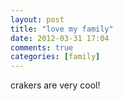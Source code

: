 ```yaml
---
layout: post
title: "love my family"
date: 2012-03-31 17:04
comments: true
categories: [family]
---
```


crakers are very cool!

